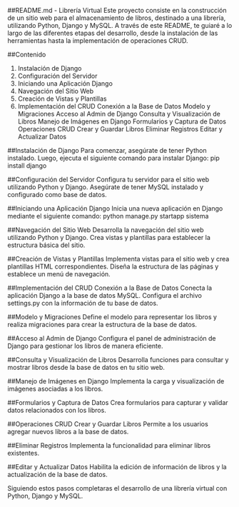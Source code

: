 ##README.md - Librería Virtual
Este proyecto consiste en la construcción de un sitio web para el almacenamiento de libros, destinado a una librería, utilizando Python, Django y MySQL. 
A través de este README, te guiaré a lo largo de las diferentes etapas del desarrollo, desde la instalación de las herramientas hasta la implementación de operaciones CRUD.

##Contenido
1. Instalación de Django
2. Configuración del Servidor
3. Iniciando una Aplicación Django
4. Navegación del Sitio Web
5. Creación de Vistas y Plantillas
6. Implementación del CRUD
Conexión a la Base de Datos
Modelo y Migraciones
Acceso al Admin de Django
Consulta y Visualización de Libros
Manejo de Imágenes en Django
Formularios y Captura de Datos
Operaciones CRUD
Crear y Guardar Libros
Eliminar Registros
Editar y Actualizar Datos

##Instalación de Django
Para comenzar, asegúrate de tener Python instalado. Luego, ejecuta el siguiente comando para instalar Django:
  pip install django

  
##Configuración del Servidor
Configura tu servidor para el sitio web utilizando Python y Django. Asegúrate de tener MySQL instalado y configurado como base de datos.

##Iniciando una Aplicación Django
Inicia una nueva aplicación en Django mediante el siguiente comando:
python manage.py startapp sistema

##Navegación del Sitio Web
Desarrolla la navegación del sitio web utilizando Python y Django. Crea vistas y plantillas para establecer la estructura básica del sitio.

##Creación de Vistas y Plantillas
Implementa vistas para el sitio web y crea plantillas HTML correspondientes. Diseña la estructura de las páginas y establece un menú de navegación.

##Implementación del CRUD
Conexión a la Base de Datos
Conecta la aplicación Django a la base de datos MySQL. Configura el archivo settings.py con la información de tu base de datos.

##Modelo y Migraciones
Define el modelo para representar los libros y realiza migraciones para crear la estructura de la base de datos.

##Acceso al Admin de Django
Configura el panel de administración de Django para gestionar los libros de manera eficiente.

##Consulta y Visualización de Libros
Desarrolla funciones para consultar y mostrar libros desde la base de datos en tu sitio web.

##Manejo de Imágenes en Django
Implementa la carga y visualización de imágenes asociadas a los libros.

##Formularios y Captura de Datos
Crea formularios para capturar y validar datos relacionados con los libros.

##Operaciones CRUD
Crear y Guardar Libros
Permite a los usuarios agregar nuevos libros a la base de datos.

##Eliminar Registros
Implementa la funcionalidad para eliminar libros existentes.

##Editar y Actualizar Datos
Habilita la edición de información de libros y la actualización de la base de datos.

Siguiendo estos pasos completaras el desarrollo de una librería virtual con Python, Django y MySQL. 

